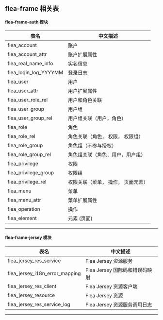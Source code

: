 ## flea-frame 相关表

#### flea-frame-auth 模块
|  表名                     |  中文描述                        |
|-------------------------- |------------------------------   |  
|  flea_account             |  账户                           |
|  flea_account_attr        |  账户扩展属性                    |
|  flea_real_name_info      |  实名信息                        |
|  flea_login_log_YYYYMM    |  登录日志                        |
|  flea_user                |  用户                            |
|  flea_user_attr           |  用户扩展属性                     |
|  flea_user_role_rel       |  用户和角色关联                   |
|  flea_user_group          |  用户组                          |
|  flea_user_group_rel      |  用户组关联（用户，角色）          |
|  flea_role                |  角色                            |
|  flea_role_rel            |  角色关联（角色， 权限， 权限组）   |
|  flea_role_group          |  角色组（不参与授权）              |
|  flea_role_group_rel      |  角色组关联（角色，用户，用户组）   |
|  flea_privilege           |  权限                            |
|  flea_privilege_group     |  权限组                          |
|  flea_privilege_rel       |  权限关联（菜单， 操作， 页面元素）|
|  flea_menu                |  菜单                            |
|  flea_menu_attr           |  菜单扩展属性                     |
|  flea_operation           |  操作                            |
|  flea_element             |  元素 (页面)                      |
   
***

#### flea-frame-jersey 模块
|  表名                             |  中文描述                       |
|---------------------------------- |------------------------------  |  
|  flea_jersey_res_service          |  Flea Jersey 资源服务           |
|  flea_jersey_i18n_error_mapping   |  Flea Jersey 国际码和错误码映射  |
|  flea_jersey_res_client           |  Flea Jersey 资源客户端         |
|  flea_jersey_resource             |  Flea Jersey 资源               |
|  flea_jersey_res_service_log      |  Flea Jersey 资源服务调用日志    |
         
***  
